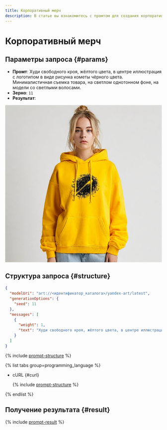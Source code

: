 ```yaml
---
title: Корпоративный мерч
description: В статье вы ознакомитесь с промтом для создания корпоративного мерча.
---
```


# Корпоративный мерч

## Параметры запроса {#params}

* **Промт**: Худи свободного кроя, жёлтого цвета, в центре иллюстрация с логотипом в виде рисунка кометы чёрного цвета. Минималистичная съемка товара, на светлом однотонном фоне, на модели со светлыми волосами.
* **Зерно**: `11`
* **Результат**:

![brand-design-corporate-merch](../../../_assets/yandexgpt/brand-design-corporate-merch.jpg)

## Структура запроса {#structure}

```json
{
  "modelUri": "art://<идентификатор_каталога>/yandex-art/latest",
  "generationOptions": {
    "seed": 11
  },
  "messages": [
    {
      "weight": 1,
      "text": "Худи свободного кроя, жёлтого цвета, в центре иллюстрация с логотипом в виде рисунка кометы чёрного цвета. Минималистичная съемка товара, на светлом однотонном фоне, на модели со светлыми волосами"
    }
  ]
}
```

{% include [prompt-structure](../../../_includes/foundation-models/yandexart/api-parameters.md) %}

{% list tabs group=programming_language %}

- cURL {#curl}

  {% include [prompt-structure](../../../_includes/foundation-models/yandexart/prompt-request.md) %}

{% endlist %}

## Получение результата {#result}

{% include [prompt-result](../../../_includes/foundation-models/yandexart/prompt-result.md) %}
